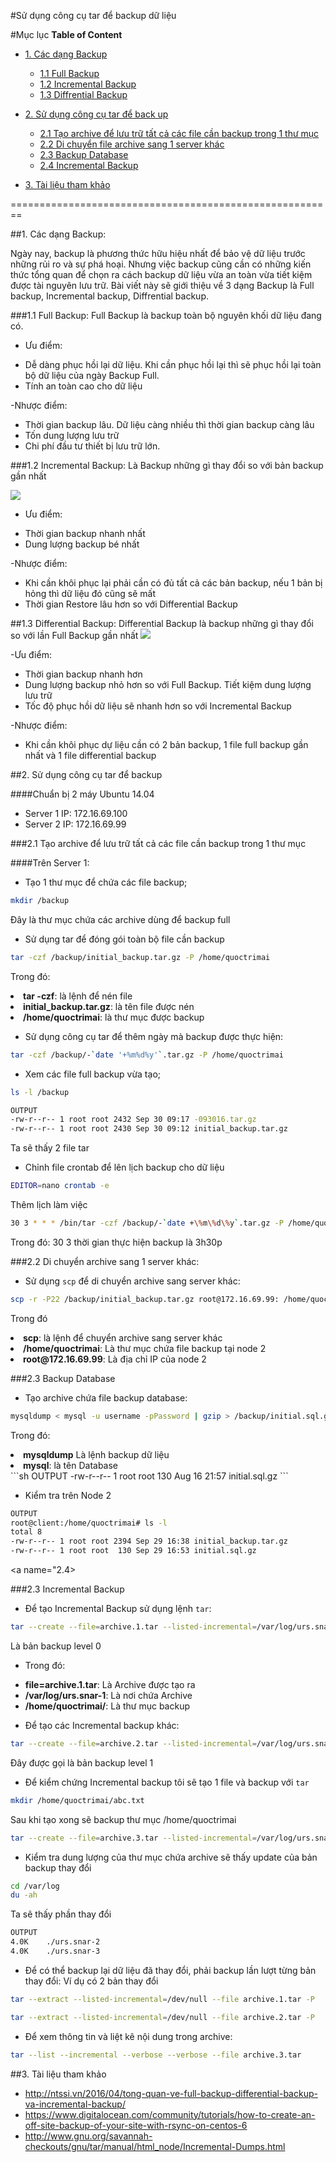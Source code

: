 #Sử dụng công cụ tar để backup dữ liệu

#Mục lục
**Table of Content**

- [1. Các dạng Backup](#1)
	- [1.1 Full Backup](#1.1)
	- [1.2 Incremental Backup](#1.2)
	- [1.3 Diffrential Backup](#1.3)

- [2. Sử dụng công cụ tar để back up](#2)
	- [2.1 Tạo archive để lưu trữ tất cả các file cần backup trong 1 thư mục](#2.1)
	- [2.2 Di chuyển file archive sang 1 server khác](#2.2)
	- [2.3 Backup Database](#2.3)
	- [2.4 Incremental Backup](#2.4)
	
- [3. Tài liệu tham khảo](#3)
	
========================================================

<a name="1"></a>
##1. Các dạng Backup:

Ngày nay, backup là phương thức hữu hiệu nhất để bảo vệ dữ liệu trước những rủi ro và sự phá hoại. Nhưng việc backup cũng cần có những kiến thức tổng quan để chọn ra cách backup dữ liệu vừa an toàn vừa tiết kiệm được tài nguyên lưu trữ. Bài viết này sẽ giới thiệu về 3 dạng Backup là Full backup, Incremental backup, Diffrential backup.

<a name="1.1">
###1.1 Full Backup:
Full Backup là backup toàn bộ nguyên khối dữ liệu đang có.

- Ưu điểm:
<ul>
<li>Dễ dàng phục hồi lại dữ liệu. Khi cần phục hồi lại thì sẽ phục hồi lại toàn bộ dữ liệu của ngày Backup Full.</li>
<li>Tính an toàn cao cho dữ liệu</li>
</ul>

-Nhược điểm:
<ul>
<li>Thời gian backup lâu. Dữ liệu càng nhiều thì thời gian backup càng lâu</li>
<li>Tốn dung lượng lưu trữ</li>
<li>Chi phí đầu tư thiết bị lưu trữ lớn.</li>
</ul>

<a name="1.2"></a>
###1.2 Incremental Backup:
Là Backup những gì thay đổi so với bản backup gần nhất

<img src="http://www.techsupportalert.com/files/images/pc_freeware/disk_and_file_utilities/incrementalbackup.jpg">

- Ưu điểm:
<ul>
<li>Thời gian backup nhanh nhất</li>
<li>Dung lượng backup bé nhất</li>
</ul>

-Nhược điểm:
<ul>
<li>Khi cần khôi phục lại phải cần có đủ tất cả các bản backup, nếu 1 bản bị hỏng thì dữ liệu đó cũng sẽ mất</li>
<li>Thời gian Restore lâu hơn so với Differential Backup</li>
</ul>

<a name="1.3">
##1.3 Differential Backup:
Differential Backup là backup những gì thay đổi so với lần Full Backup gần nhất

<img src="http://www.techsupportalert.com/files/images/pc_freeware/disk_and_file_utilities/differentialbackup.jpg">

-Ưu điểm:
<ul>
<li>Thời gian backup nhanh hơn</li>
<li>Dung lượng backup nhỏ hơn so với Full Backup. Tiết kiệm dung lượng lưu trữ</li>
<li>Tốc độ phục hồi dữ liệu sẽ nhanh hơn so với Incremental Backup</li>
</ul>

-Nhược điểm:
<ul>
<li>Khi cần khôi phục dự liệu cần có 2 bản backup, 1 file full backup gần nhất và 1 file differential backup</li>
</ul>

<a name="2"></a>
##2. Sử dụng công cụ tar để backup

####Chuẩn bị 2 máy Ubuntu 14.04
- Server 1 IP: 172.16.69.100
- Server 2 IP: 172.16.69.99


<a name="2.1"></a>
###2.1 Tạo archive để lưu trữ tất cả các file cần backup trong 1 thư mục

####Trên Server 1:

- Tạo 1 thư mục để chứa các file backup;
```sh
mkdir /backup
```
Đây là thư mục chứa các archive dùng để backup full

- Sử dụng tar để đóng gói toàn bộ file cần backup
```sh
tar -czf /backup/initial_backup.tar.gz -P /home/quoctrimai
```
Trong đó:
<li><b>tar -czf</b>: là lệnh để nén file</li>
<li><b>initial_backup.tar.gz</b>: là tên file được nén</li>
<li><b>/home/quoctrimai</b>: là thư mục được backup</li>

- Sử dụng công cụ tar để thêm ngày mà backup được thực hiện:
```sh
tar -czf /backup/-`date '+%m%d%y'`.tar.gz -P /home/quoctrimai
```
- Xem các file full backup vừa tạo;
```sh
ls -l /backup
```
```sh
OUTPUT
-rw-r--r-- 1 root root 2432 Sep 30 09:17 -093016.tar.gz
-rw-r--r-- 1 root root 2430 Sep 30 09:12 initial_backup.tar.gz
```
Ta sẽ thấy 2 file tar

- Chỉnh file crontab để lên lịch backup cho dữ liệu
```sh
EDITOR=nano crontab -e
```
Thêm lịch làm việc
```sh
30 3 * * * /bin/tar -czf /backup/-`date +\%m\%d\%y`.tar.gz -P /home/quoctrimai
```
Trong đó: 30 3 thời gian thực hiện backup là 3h30p

<a name="2.2"></a>
###2.2 Di chuyển archive sang 1 server khác:

- Sử dụng `scp` để di chuyển archive sang server khác:
```sh
scp -r -P22 /backup/initial_backup.tar.gz root@172.16.69.99: /home/quoctrimai/
```
Trong đó
<li><b>scp</b>: là lệnh để chuyển archive sang server khác</li>
<li><b>/home/quoctrimai</b>: Là thư mục chứa file backup tại node 2</li>
<li><b>root@172.16.69.99</b>: Là địa chỉ IP của node 2</li>

<a name="2.3"></a>
###2.3 Backup Database

- Tạo archive chứa file backup database:
```sh
mysqldump < mysql -u username -pPassword | gzip > /backup/initial.sql.gz
```
Trong đó:
<li><b>mysqldump</b> Là lệnh backup dữ liệu</li>
<li><b>mysql</b>: là tên Database</li>
```sh
OUTPUT
-rw-r--r-- 1 root root  130 Aug 16 21:57 initial.sql.gz
```

- Kiểm tra trên Node 2
```sh
OUTPUT
root@client:/home/quoctrimai# ls -l
total 8
-rw-r--r-- 1 root root 2394 Sep 29 16:38 initial_backup.tar.gz
-rw-r--r-- 1 root root  130 Sep 29 16:53 initial.sql.gz
```
<a name="2.4></a>

###2.3 Incremental Backup

- Để tạo Incremental Backup sử dụng lệnh `tar`:
```sh
tar --create --file=archive.1.tar --listed-incremental=/var/log/urs.snar-1 -P /home/quoctrimai/
```
Là bản backup level 0
- Trong đó:
<ul>
<li><b>file=archive.1.tar</b>: Là Archive được tạo ra</li>
<li><b>/var/log/urs.snar-1</b>: Là nơi chứa Archive</li>
<li><b>/home/quoctrimai/</b>: Là thư mục backup</li>
</ul>

- Để tạo các Incremental backup khác:
```sh
tar --create --file=archive.2.tar --listed-incremental=/var/log/urs.snar-2 -P /home/quoctrimai/
```
Đây được gọi là bản backup level 1

- Để kiểm chứng Incremental backup tôi sẽ tạo 1 file và backup với `tar`
```sh
mkdir /home/quoctrimai/abc.txt
```
Sau khi tạo xong sẽ backup thư mục /home/quoctrimai
```sh
tar --create --file=archive.3.tar --listed-incremental=/var/log/urs.snar-3 -P /home/quoctrimai/
```

- Kiểm tra dung lượng của thư mục chứa archive sẽ thấy update của bản backup thay đổi
```sh
cd /var/log
du -ah
```
Ta sẽ thấy phần thay đổi
```sh
OUTPUT
4.0K	./urs.snar-2
4.0K	./urs.snar-3
```
- Để có thể backup lại dữ liệu đã thay đổi, phải backup lần lượt từng bản thay đổi:
Ví dụ có 2 bản thay đổi
```sh
tar --extract --listed-incremental=/dev/null --file archive.1.tar -P
```
```sh
tar --extract --listed-incremental=/dev/null --file archive.2.tar -P
```
- Để xem thông tin và liệt kê nội dung trong archive:
```sh
tar --list --incremental --verbose --verbose --file archive.3.tar
```

<a name="3"></a>
##3. Tài liệu tham khảo
- http://ntssi.vn/2016/04/tong-quan-ve-full-backup-differential-backup-va-incremental-backup/
- https://www.digitalocean.com/community/tutorials/how-to-create-an-off-site-backup-of-your-site-with-rsync-on-centos-6
- http://www.gnu.org/savannah-checkouts/gnu/tar/manual/html_node/Incremental-Dumps.html









 






